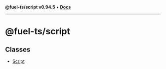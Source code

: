 **@fuel-ts/script v0.94.5** • [**Docs**](index.md)

***

# @fuel-ts/script

## Classes

- [Script](./Script.md)
